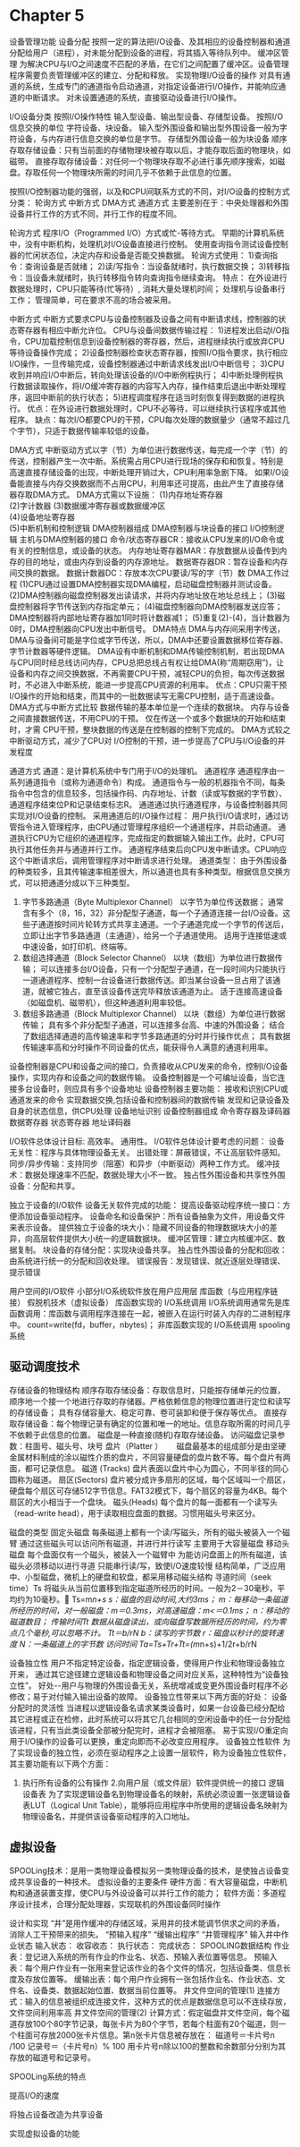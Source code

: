 # Chapter 5

设备管理功能
设备分配
按照一定的算法把I/O设备、及其相应的设备控制器和通道分配给用户（进程），对未能分配到设备的进程，将其插入等待队列中。
缓冲区管理
为解决CPU与I/O之间速度不匹配的矛盾，在它们之间配置了缓冲区。设备管理程序需要负责管理缓冲区的建立、分配和释放。
实现物理I/O设备的操作
对具有通道的系统，生成专门的通道指令启动通道，对指定设备进行I/O操作，并能响应通道的中断请求。
对未设置通道的系统，直接驱动设备进行I/O操作。

I/O设备分类
按照I/O操作特性
输入型设备、输出型设备、存储型设备。
按照I/O信息交换的单位
字符设备、块设备。
输入型外围设备和输出型外围设备一般为字符设备，与内存进行信息交换的单位是字节。
存储型外围设备一般为块设备
顺序存取存储设备：只有当前面的存储物理块被存取以后，才能存取后面的物理块，如磁带。
直接存取存储设备：对任何一个物理块存取不必进行事先顺序搜索，如磁盘。存取任何一个物理块所需的时间几乎不依赖于此信息的位置。

按照I/O控制器功能的强弱，以及和CPU间联系方式的不同，对I/O设备的控制方式分类：
轮询方式
中断方式
DMA方式
通道方式
主要差别在于：中央处理器和外围设备并行工作的方式不同，并行工作的程度不同。

轮询方式
程序I/O（Programmed I/O）方式或忙-等待方式。
早期的计算机系统中，没有中断机构，处理机对I/O设备直接进行控制。
使用查询指令测试设备控制器的忙闲状态位，决定内存和设备是否能交换数据。
轮询方式使用：
1)查询指令：查询设备是否就绪；
2)读/写指令：当设备就绪时，执行数据交换；
3)转移指令：当设备未就绪时，执行转移指令转向查询指令继续查询。
特点：
在外设进行数据处理时，CPU只能等待(忙等待）, 消耗大量处理机时间；
处理机与设备串行工作；
管理简单，可在要求不高的场合被采用。

中断方式
中断方式要求CPU与设备控制器及设备之间有中断请求线，控制器的状态寄存器有相应中断允许位。
 CPU与设备间数据传输过程：
1)进程发出启动I/O指令，CPU加载控制信息到设备控制器的寄存器，然后，进程继续执行或放弃CPU等待设备操作完成；
2)设备控制器检查状态寄存器，按照I/O指令要求，执行相应I/O操作，一旦传输完成，设备控制器通过中断请求线发出I/O中断信号；
3)CPU收到并响应I/O中断后，转向处理该设备的I/O中断例程执行；
4)中断处理例程执行数据读取操作，将I/O缓冲寄存器的内容写入内存，操作结束后退出中断处理程序，返回中断前的执行状态；
5)进程调度程序在适当时刻恢复得到数据的进程执行。
优点：在外设进行数据处理时，CPU不必等待，可以继续执行该程序或其他程序。
缺点：每次I/O都要CPU的干预，CPU每次处理的数据量少（通常不超过几个字节），只适于数据传输率较低的设备。

DMA方式
中断驱动方式以字（节）为单位进行数据传送，每完成一个字（节）的传送，控制器产生一次中断。系统需占用CPU进行现场的保存和和恢复。特别是高速直接存储设备的出现，中断处理开销过大，CPU利用率急剧下降。
如果I/O设备能直接与内存交换数据而不占用CPU，利用率还可提高，由此产生了直接存储器存取DMA方式。
DMA方式需以下设施：
 (1)内存地址寄存器  
 (2)字计数器
 (3)数据缓冲寄存器或数据缓冲区  
 (4)设备地址寄存器  
 (5)中断机制和控制逻辑
DMA控制器组成
DMA控制器与块设备的接口
I/O控制逻辑
主机与DMA控制器的接口
命令/状态寄存器CR：接收从CPU发来的I/O命令或有关的控制信息，或设备的状态。
内存地址寄存器MAR：存放数据从设备传到内存的目的地址，或由内存到设备的内存源地址。
数据寄存器DR：暂存设备和内存间交换的数据。
数据计数器DC：存放本次CPU要读/写的字（节）数
DMA工作过程
(1)CPU通过设置DMA控制器实现DMA编程，启动磁盘控制器并测试设备。
(2)DMA控制器向磁盘控制器发出读请求，并将内存地址放在地址总线上；
(3)磁盘控制器将字节传送到内存指定单元；
(4)磁盘控制器向DMA控制器发送应答；DMA控制器将内部地址寄存器加1同时将计数器减1；
(5)重复(2)-(4)，当计数器为0时，DMA控制器向CPU发出中断信号。
DMA特点
DMA与内存间采用字传送，DMA与设备间可能是字位或字节传送，所以，DMA中还要设置数据移位寄存器、字节计数器等硬件逻辑。
DMA设有中断机制和DMA传输控制机制，若出现DMA与CPU同时经总线访问内存，CPU总把总线占有权让给DMA(称“周期窃用”)，让设备和内存之间交换数据，不再需要CPU干预，减轻CPU的负担，每次传送数据时，不必进入中断系统，能进一步提高CPU资源的利用率。
优点：CPU只需干预I/O操作的开始和结束，而其中的一批数据读写无需CPU控制，适于高速设备。
DMA方式与中断方式比较
数据传输的基本单位是一个连续的数据块。
 内存与设备之间直接数据传送，不用CPU的干预。
 仅在传送一个或多个数据块的开始和结束时，才需 CPU干预，整块数据的传送是在控制器的控制下完成的。
DMA方式较之中断驱动方式，减少了CPU对 I/O控制的干预，进一步提高了CPU与I/O设备的并发程度

通道方式
通道：是计算机系统中专门用于I/O的处理机。
通道程序
通道程序由一系列通道指令（或称为通道命令）构成。
通道指令与一般的机器指令不同，每条指令中包含的信息较多，包括操作码、内存地址、计数（读或写数据的字节数）、通道程序结束位P和记录结束标志R。
通道通过执行通道程序，与设备控制器共同实现对I/O设备的控制。
采用通道后的I/O操作过程：
用户执行I/O请求时，通过访管指令进入管理程序，由CPU通过管理程序组织一个通道程序，并启动通道。
通道执行CPU为它组织的通道程序，完成指定的数据输入输出工作。此时，CPU可执行其他任务并与通道并行工作。
通道程序结束后向CPU发中断请求。CPU响应这个中断请求后，调用管理程序对中断请求进行处理。
通道类型：
由于外围设备的种类较多，且其传输速率相差很大，所以通道也具有多种类型。根据信息交换方式，可以把通道分成以下三种类型。

1. 字节多路通道（Byte Multiplexor Channel）
以字节为单位传送数据；
通常含有多个（8，16，32）非分配型子通道，每一个子通道连接一台I/O设备。这些子通道按时间片轮转方式共享主通道。一个子通道完成一个字节的传送后，立即让出字节多路通道（主通道），给另一个子通道使用。
适用于连接低速或中速设备，如打印机、终端等。
2. 数组选择通道（Block Selector Channel）
以块（数组）为单位进行数据传输；
可以连接多台I/O设备，只有一个分配型子通道，在一段时间内只能执行一道通道程序、控制一台设备进行数据传送。即当某台设备一旦占用了该通道，就被它独占，直至该设备传送完毕释放该通道为止。
适于连接高速设备（如磁盘机、磁带机），但这种通道利用率较低。
3. 数组多路通道（Block Multiplexor Channel）
以块（数组）为单位进行数据传输；
具有多个非分配型子通道，可以连接多台高、中速的外围设备；
结合了数组选择通道的高传输速率和字节多路通道的分时并行操作优点；
具有数据传输速率高和分时操作不同设备的优点，能获得令人满意的通道利用率。

设备控制器是CPU和设备之间的接口，负责接收从CPU发来的命令，控制I/O设备操作，实现内存和设备之间的数据传输。
设备控制器是一个可编址设备，当它连接多台设备时，则应具有多个设备地址
设备控制器主要功能：
接收和识别CPU或通道发来的命令
实现数据交换,包括设备和控制器间的数据传输
发现和记录设备及自身的状态信息，供CPU处理
设备地址识别
设备控制器组成
命令寄存器及译码器
数据寄存器
状态寄存器
地址译码器

I/O软件总体设计目标:
高效率。
通用性。
 I/O软件总体设计要考虑的问题：
设备无关性：程序与具体物理设备无关。
出错处理：屏蔽错误，不让高层软件感知。
同步/异步传输：支持同步（阻塞）和异步（中断驱动）两种工作方式。
缓冲技术：数据处理速率不匹配，数据处理大小不一致。
独占性外围设备和共享性外围设备：分配和共享。

独立于设备的I/O软件
设备无关软件完成的功能：
提高设备驱动程序统一接口：方便添加设备驱动程序。
设备命名和设备保护：所有设备抽象为文件，用设备文件来表示设备。
提供独立于设备的块大小：隐藏不同设备的物理数据块大小的差异，向高层软件提供大小统一的逻辑数据块。
缓冲区管理：建立内核缓冲区、数据复制。
块设备的存储分配：实现块设备共享。
独占性外围设备的分配和回收：由系统进行统一的分配和回收处理。
错误报告：发现错误、就近逐层处理错误、提示错误

用户空间的I/O软件
小部分I/O系统软件放在用户应用层
库函数（与应用程序链接）
假脱机技术（虚拟设备）
库函数实现的 I/O系统调用
 I/O系统调用通常先是库函数调用：库函数与调用程序连接在一起，被嵌入在运行时装入内存的二进制程序中。
 count=write(fd，buffer，nbytes)；
非库函数实现的 I/O系统调用
 spooling系统

## 驱动调度技术

存储设备的物理结构
顺序存取存储设备：存取信息时，只能按存储单元的位置，顺序地一个接一个地进行存取的存储器。严格依赖信息的物理位置进行定位和读写的存储设备；
具有存储容量大、稳定可靠、卷可装卸和便于保存等优点。
直接存取存储设备：每个物理记录有确定的位置和唯一的地址。信息存取所需的时间几乎不依赖于此信息的位置。
磁盘是一种直接(随机)存取存储设备。
访问磁盘记录参数：柱面号、磁头号、块号
盘片（Platter ）　　
磁盘最基本的组成部分是由坚硬金属材料制成的涂以磁性介质的盘片，不同容量硬盘的盘片数不等。每个盘片有两面，都可记录信息。
磁道 (Tracks)
盘片表面以盘片中心为圆心，不同半径的同心圆称为磁道。
扇区(Sectors)
盘片被分成许多扇形的区域，每个区域叫一个扇区，硬盘每个扇区可存储512字节信息。FAT32模式下，每个扇区的容量为4KB。每个扇区的大小相当于一个盘块。
磁头(Heads)
每个盘片的每一面都有一个读写头（read-write head），用于读取相应盘面的数据。习惯用磁头号来区分。

磁盘的类型
固定头磁盘
每条磁道上都有一个读/写磁头，所有的磁头被装入一个磁臂
通过这些磁头可以访问所有磁道，并进行并行读写
主要用于大容量磁盘
移动头磁盘
每个盘面仅有一个磁头，被装入一个磁臂中
为能访问盘面上的所有磁道，该磁头必须移动以进行寻道
只能串行读/写，致使I/O速度较慢
结构简单，广泛应用中、小型磁盘，微机上的硬盘和软盘，都采用移动磁头结构
寻道时间（seek time）Ts
将磁头从当前位置移到指定磁道所经历的时间。一般为2－30毫秒，平均约为10毫秒。 Ts=m*n+s
s：磁盘的启动时间,大约3ms；
m：每移动一条磁道所经历的时间，对一般磁盘：m＝0.3ms，对高速磁盘：m<＝0.1ms；
n：移动的磁道数目；
传输时间Tt
数据从磁盘读出，或向磁盘写数据所经历的时间，约为零点几个毫秒,可以忽略不计。
                 Tt＝b/rN
b：读写的字节数
r：磁盘以秒计的旋转速度
N：一条磁道上的字节数
访问时间
          Ta=Ts+Tr+Tt=(m*n+s)+1/2r+b/rN

设备独立性
用户不指定特定设备，指定逻辑设备，使得用户作业和物理设备独立开来，
通过其它途径建立逻辑设备和物理设备之间对应关系，这种特性为“设备独立性”。
好处--用户与物理的外围设备无关，系统增减或变更外围设备时程序不必修改；易于对付输入输出设备的故障。
设备独立性带来以下两方面的好处：
设备分配时的灵活性
当进程以逻辑设备名请求某类设备时，如果一台设备已经分配给其它进程或正在检修，此时系统可以将其它几台相同的空闲设备中的任一台分配给该进程，只有当此类设备全部被分配完时，进程才会被阻塞。
易于实现I/O重定向
用于I/O操作的设备可以更换，重定向即而不必改变应用程序。
设备独立性软件
    为了实现设备的独立性，必须在驱动程序之上设置一层软件，称为设备独立性软件，其主要功能有以下两个方面：

 1. 执行所有设备的公有操作
 2.向用户层（或文件层）软件提供统一的接口
逻辑设备表
    为了实现逻辑设备名到物理设备名的映射，系统必须设置一张逻辑设备表LUT（Logical Unit Table），能够将应用程序中所使用的逻辑设备名映射为物理设备名，并提供该设备驱动程序的入口地址。

## 虚拟设备

SPOOLing技术：是用一类物理设备模拟另一类物理设备的技术，是使独占设备变成共享设备的一种技术。
虚拟设备的主要条件
硬件方面：有大容量磁盘，中断机构和通道装置支撑，使CPU与外设设备可以并行工作的能力；
软件方面：多道程序设计技术，合理分配处理器，实现联机的外围设备同时操作

设计和实现
“井”是用作缓冲的存储区域，采用井的技术能调节供求之间的矛盾，消除人工干预带来的损失。
“预输入程序”
“缓输出程序”
“井管理程序”
输入井中作业状态
输入状态：
收容收态：
执行状态：
完成状态：
SPOOLING数据结构
作业表：登记进入系统的所有作业的作业名、状态、预输入表位置等信息。
预输入表：每个用户作业有一张用来登记该作业的各个文件的情况，包括设备类、信息长度及存放位置等。
缓输出表：每个用户作业拥有一张包括作业名、作业状态、文件名、设备类、数据起始位置、数据当前位置等。
井文件空间的管理(1)
连接方式：输入的信息被组织成连接文件，这种方式的优点是数据信息可以不连续存放，文件空间利用率高
井文件空间的管理(2)
计算方式：假定磁盘井文件空间，每个磁道存放100个80字节记录，每张卡片为80个字节，若每个柱面有20个磁道，则一个柱面可存放2000张卡片信息。第n张卡片信息被存放在：
                磁道号＝卡片号n /100
                记录号＝（卡片号n）% 100
用卡片号n除以100的整数和余数部分分别为其存放的磁道号和记录号。

SPOOLing系统的特点

提高I/O的速度

将独占设备改造为共享设备

实现虚拟设备的功能
